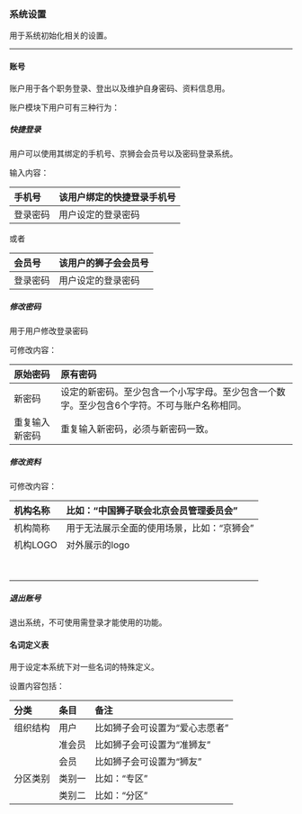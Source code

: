 ### 系统设置

用于系统初始化相关的设置。

---

#### 账号

账户用于各个职务登录、登出以及维护自身密码、资料信息用。

账户模块下用户可有三种行为：

##### 快捷登录

用户可以使用其绑定的手机号、京狮会会员号以及密码登录系统。

输入内容：

| 手机号 | 该用户绑定的快捷登录手机号 |
| :--- | :--- |
| 登录密码 | 用户设定的登录密码 |

或者

| 会员号 | 该用户的狮子会会员号 |
| :--- | :--- |
| 登录密码 | 用户设定的登录密码 |

##### 修改密码

用于用户修改登录密码

可修改内容：

| 原始密码 | 原有密码 |
| :--- | :--- |
| 新密码 | 设定的新密码。至少包含一个小写字母。至少包含一个数字。至少包含6个字符。不可与账户名称相同。 |
| 重复输入新密码 | 重复输入新密码，必须与新密码一致。 |

##### 修改资料

可修改内容：

| 机构名称 | 比如：“中国狮子联会北京会员管理委员会” |
| :--- | :--- |
| 机构简称 | 用于无法展示全面的使用场景，比如：“京狮会” |
| 机构LOGO | 对外展示的logo |
|  |  |
|  |  |
|  |  |
|  |  |
|  |  |
|  |  |
|  |  |
|  |  |

##### 退出账号

退出系统，不可使用需登录才能使用的功能。

#### 名词定义表

用于设定本系统下对一些名词的特殊定义。

设置内容包括：

| 分类 | 条目 | 备注 |
| :--- | :--- | :--- |
| 组织结构 | 用户 | 比如狮子会可设置为“爱心志愿者” |
|  | 准会员 | 比如狮子会可设置为“准狮友” |
|  | 会员 | 比如狮子会可设置为“狮友” |
| 分区类别 | 类别一 | 比如：“专区” |
|  | 类别二 | 比如：“分区” |

##### 




